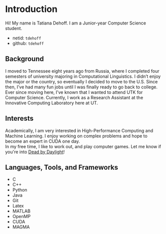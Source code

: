 # Introduction

Hi! My name is Tatiana Dehoff. I am a Junior-year Computer Science student.
- netid: ``tdehoff``
- github: ``tdehoff``

## Background

I moved to Tennessee eight years ago from Russia, where I completed four semesters of university majoring in Computational Linguistics. I didn’t enjoy the major or the country, so eventually I decided to move to the U.S. Since then, I’ve had many fun jobs until I was finally ready to go back to college. Ever since moving here, I’ve known that I wanted to attend UTK for Computer Science. Currently, I work as a Research Assistant at the Innovative Computing Laboratory here at UT.

## Interests

Academically, I am very interested in High-Performance Computing and Machine Learning. I enjoy working on complex problems and hope to become an expert in CUDA one day.  
In my free time, I like to work out, and play computer games. Let me know if you're into [Dead by Daylight](https://deadbydaylight.com/)!

## Languages, Tools, and Frameworks

+ C
+ C++
+ Python
+ Java
+ Git
+ Latex
+ MATLAB
+ OpenMP
+ CUDA
+ MAGMA